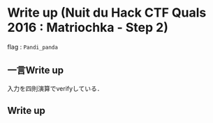# Write up (Nuit du Hack CTF Quals 2016 : Matriochka - Step 2)

flag : `Pandi_panda`

## 一言Write up
入力を四則演算でverifyしている．

## Write up

